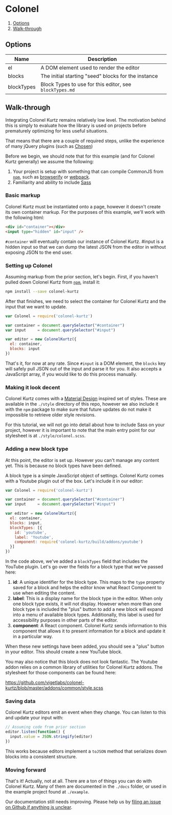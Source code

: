 # Colonel

1. [Options](#options)
2. [Walk-through](#walk-through)

## Options

Name       | Description
---------- | -----------
el         | A DOM element used to render the editor
blocks     | The initial starting "seed" blocks for the instance
blockTypes | Block Types to use for this editor, see `blockTypes.md`


## Walk-through

Integrating Colonel Kurtz remains relatively low level. The motivation
behind this is simply to evaluate how the library is used on projects
before prematurely optimizing for less useful situations.

That means that there are a couple of required steps, unlike the
experience of many jQuery plugins (such as
[Chosen](http://harvesthq.github.io/chosen/))

Before we begin, we should note that for this example (and for Colonel
Kurtz generally) we assume the following:

1. Your project is setup with something that can compile CommonJS from
[`npm`](https://www.npmjs.com/),
such as [browserify](http://browserify.org/) or
[webpack](https://github.com/webpack/webpack).
2. Familiarity and ability to include [Sass](http://sass-lang.com/)

### Basic markup

Colonel Kurtz must be instantiated onto a page, however it doesn't
create its own container markup. For the purposes of this example,
we'll work with the following html:

```html
<div id="container"></div>
<input type="hidden" id="input" />
```

`#container` will eventually contain our instance of Colonel
Kurtz. #input is a hidden input so that we can dump the latest JSON
from the editor in without exposing JSON to the end user.

### Setting up Colonel

Assuming markup from the prior section, let's begin. First, if you
haven't pulled down Colonel Kurtz from
[`npm`](https://www.npmjs.com/package/colonel-kurtz), install it:

```bash
npm install --save colonel-kurtz
```

After that finishes, we need to select the container for Colonel Kurtz
and the input that we want to update.

```javascript
var Colonel = require('colonel-kurtz')

var container = document.querySelector("#container")
var input     = document.querySelector("#input")

var editor = new ColonelKurtz({
  el: container,
  blocks: input
})
```

That's it, for now at any rate. Since `#input` is a DOM element, the
`blocks` key will safely pull JSON out of the input and parse it for
you. It also accepts a JavaScript array, if you would like to do this
process manually.

### Making it look decent

Colonel Kurtz comes with a
[Material Design](http://www.google.com/design/spec/material-design/introduction.html)
inspired set of styles. These are available in the `./style` directory
of this repo, however we also include it with the `npm` package to
make sure that future updates do not make it impossible to retrieve
older style revisions.

For this tutorial, we will not go into detail about how to include
Sass on your project, however it is important to note that the main
entry point for our stylesheet is at `./style/colonel.scss`.

### Adding a new block type

At this point, the editor is set up. However you can't manage any
content yet. This is because no block types have been defined.

A block type is a simple JavaScript object of settings. Colonel Kurtz
comes with a Youtube plugin out of the box. Let's include it in our
editor:

```javascript
var Colonel = require('colonel-kurtz')

var container = document.querySelector("#container")
var input     = document.querySelector("#input")

var editor = new ColonelKurtz({
  el: container,
  blocks: input,
  blockTypes: [{
    id: 'youtube',
    label: 'Youtube',
    component: require('colonel-kurtz/build/addons/youtube')
  }]
})
```

In the code above, we've added a `blockTypes` field that includes the
YouTube plugin. Let's go over the fields for a block type that we've
passed here:

1. **id**: A unique identifier for the block type. This maps to the
   `type` property saved for a block and helps the editor know what
   React Component to use when editing the content.
2. **label**: This is a display name for the block type in the
   editor. When only one block type exists, it will not
   display. However when more than one block type is included the
   "plus" button to add a new block will expand into a menu of
   available block types. Additionally, this label is used for
   accessibility purposes in other parts of the editor.
3. **component**: A React component. Colonel Kurtz sends information
   to this component that allows it to present information for a block
   and update it in a particular way.

When these new settings have been added, you should see a "plus"
button in your editor. This should create a new YouTube block.

You may also notice that this block does not look fantastic. The
Youtube addon relies on a common library of utilities for Colonel
Kurtz addons. The stylesheet for those components can be found here:

https://github.com/vigetlabs/colonel-kurtz/blob/master/addons/common/style.scss

### Saving data

Colonel Kurtz editors emit an event when they change. You can listen
to this and update your input with:

```javascript
// Assuming code from prior section
editor.listen(function() {
  input.value = JSON.stringify(editor)
})
```

This works because editors implement a `toJSON` method that serializes
down blocks into a consistent structure.

### Moving forward

That's it! Actually, not at all. There are a ton of things you can do
with Colonel Kurtz. Many of them are documented in the `./docs`
folder, or used in the example project found at `./example`.

Our documentation still needs improving. Please help us by [filing an
issue on Github if anything is unclear](https://github.com/vigetlabs/colonel-kurtz/issues).
